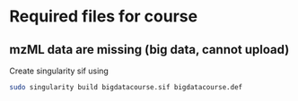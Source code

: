 # Required files for course
## mzML data are missing (big data, cannot upload)


Create singularity sif using
```bash
sudo singularity build bigdatacourse.sif bigdatacourse.def
```
